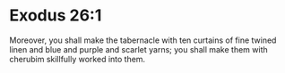 # Exodus 26:1

Moreover, you shall make the tabernacle with ten curtains of fine twined linen and blue and purple and scarlet yarns; you shall make them with cherubim skillfully worked into them.
